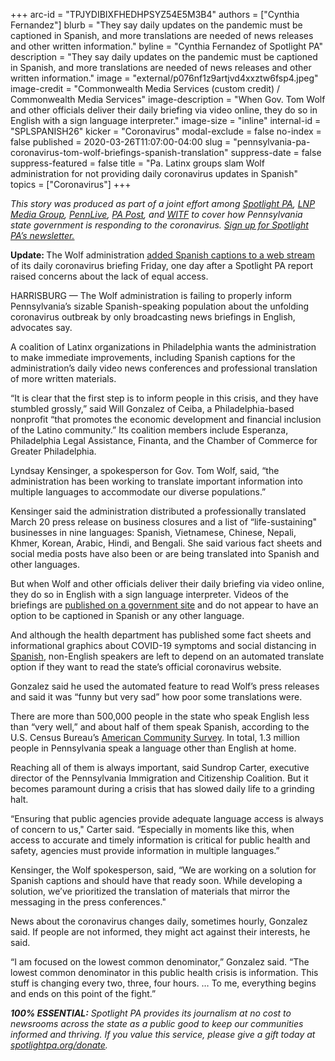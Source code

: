 +++
arc-id = "TPJYDIBIXFHEDHPSYZ54E5M3B4"
authors = ["Cynthia Fernandez"]
blurb = "They say daily updates on the pandemic must be captioned in Spanish, and more translations are needed of news releases and other written information."
byline = "Cynthia Fernandez of Spotlight PA"
description = "They say daily updates on the pandemic must be captioned in Spanish, and more translations are needed of news releases and other written information."
image = "external/p076nf1z9artjvd4xxztw6fsp4.jpeg"
image-credit = "Commonwealth Media Services (custom credit) / Commonwealth Media Services"
image-description = "When Gov. Tom Wolf and other officials deliver their daily briefing via video online, they do so in English with a sign language interpreter."
image-size = "inline"
internal-id = "SPLSPANISH26"
kicker = "Coronavirus"
modal-exclude = false
no-index = false
published = 2020-03-26T11:07:00-04:00
slug = "pennsylvania-pa-coronavirus-tom-wolf-briefings-spanish-translation"
suppress-date = false
suppress-featured = false
title = "Pa. Latinx groups slam Wolf administration for not providing daily coronavirus updates in Spanish"
topics = ["Coronavirus"]
+++

<i>This story was produced as part of a joint effort among </i><a href="https://www.spotlightpa.org/"><i>Spotlight PA</i></a><i>, </i><a href="https://lancasteronline.com/"><i>LNP Media Group</i></a><i>, </i><a href="https://www.pennlive.com/"><i>PennLive</i></a><i>, </i><a href="https://papost.org/"><i>PA Post</i></a><i>, and </i><a href="https://www.witf.org/"><i>WITF</i></a><i> to cover how Pennsylvania state government is responding to the coronavirus. </i><a href="https://www.spotlightpa.org/newsletters"><i>Sign up for Spotlight PA’s newsletter.</i></a>

<b>Update: </b>The Wolf administration <a href="https://www.inquirer.com/health/coronavirus/spl/pennsylvania-coronavirus-daily-briefings-spanish-captions-20200327.html" target=_blank>added Spanish captions to a web stream</a> of its daily coronavirus briefing Friday, one day after a Spotlight PA report raised concerns about the lack of equal access.

HARRISBURG — The Wolf administration is failing to properly inform Pennsylvania’s sizable Spanish-speaking population about the unfolding coronavirus outbreak by only broadcasting news briefings in English, advocates say.

A coalition of Latinx organizations in Philadelphia wants the administration to make immediate improvements, including Spanish captions for the administration’s daily video news conferences and professional translation of more written materials.

“It is clear that the first step is to inform people in this crisis, and they have stumbled grossly,” said Will Gonzalez of Ceiba, a Philadelphia-based nonprofit “that promotes the economic development and financial inclusion of the Latino community.” Its coalition members include Esperanza, Philadelphia Legal Assistance, Finanta, and the Chamber of Commerce for Greater Philadelphia.

Lyndsay Kensinger, a spokesperson for Gov. Tom Wolf, said, “the administration has been working to translate important information into multiple languages to accommodate our diverse populations.”

Kensinger said the administration distributed a professionally translated March 20 press release on business closures and a list of “life-sustaining" businesses in nine languages: Spanish, Vietnamese, Chinese, Nepali, Khmer, Korean, Arabic, Hindi, and Bengali. She said various fact sheets and social media posts have also been or are being translated into Spanish and other languages.

<script src="https://www.spotlightpa.org/embed.js" async></script><div data-spl-embed-version="1" data-spl-src="https://www.spotlightpa.org/embeds/donate/"></div>

But when Wolf and other officials deliver their daily briefing via video online, they do so in English with a sign language interpreter. Videos of the briefings are <a href="https://pacast.com/m?p=17909">published on a government site</a> and do not appear to have an option to be captioned in Spanish or any other language.

And although the health department has published some fact sheets and informational graphics about COVID-19 symptoms and social distancing in <a href="https://web.archive.org/20200309123033/https://www.health.pa.gov/topics/Documents/Diseases%20and%20Conditions/Coronavirus%20Spread%20Infographic_Spanish.pdf">Spanish</a>, non-English speakers are left to depend on an automated translate option if they want to read the state’s official coronavirus website.

Gonzalez said he used the automated feature to read Wolf’s press releases and said it was “funny but very sad” how poor some translations were.

There are more than 500,000 people in the state who speak English less than “very well,” and about half of them speak Spanish, according to the U.S. Census Bureau’s <a href="https://data.census.gov/cedsci/table?d=ACS%205-Year%20Estimates%20Data%20Profiles&table=DP02&tid=ACSDP5Y2018.DP02&y=2018&g=0400000US42">American Community Survey</a>. In total, 1.3 million people in Pennsylvania speak a language other than English at home.

Reaching all of them is always important, said Sundrop Carter, executive director of the Pennsylvania Immigration and Citizenship Coalition. But it becomes paramount during a crisis that has slowed daily life to a grinding halt.

“Ensuring that public agencies provide adequate language access is always of concern to us," Carter said. “Especially in moments like this, when access to accurate and timely information is critical for public health and safety, agencies must provide information in multiple languages.”

Kensinger, the Wolf spokesperson, said, “We are working on a solution for Spanish captions and should have that ready soon. While developing a solution, we’ve prioritized the translation of materials that mirror the messaging in the press conferences."

News about the coronavirus changes daily, sometimes hourly, Gonzalez said. If people are not informed, they might act against their interests, he said.

“I am focused on the lowest common denominator,” Gonzalez said. “The lowest common denominator in this public health crisis is information. This stuff is changing every two, three, four hours. … To me, everything begins and ends on this point of the fight.”

<i><b>100% ESSENTIAL:</b></i><i> Spotlight PA provides its journalism at no cost to newsrooms across the state as a public good to keep our communities informed and thriving. If you value this service, please give a gift today at </i><a href="https://www.spotlightpa.org/donate"><i>spotlightpa.org/donate</i></a><i>.</i>

<script src="https://www.spotlightpa.org/embed.js" async></script><div data-spl-embed-version="1" data-spl-src="https://www.spotlightpa.org/embeds/tips/?tip_text=Do%20you%20have%20a%20tip%20about%20%3Cb%3Ehow%20Pa.'s%20government%20is%20responding%20to%20the%20coronavirus%3C%2Fb%3E%3F%20Tell%20us."></div>
